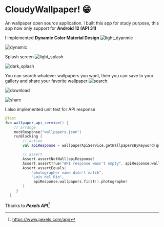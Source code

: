 # CloudyWallpaper! 😁
An wallpaper open source application. I built this app for study purpose, this app now only support for **Android 12 (API 31)**

I implemented **Dynamic Color Material Design**
![light_dyanmic](https://user-images.githubusercontent.com/68740152/175291642-7d4674a1-44b4-4f3d-ad90-4b8aab73de5a.jpeg)

![dynamic](https://user-images.githubusercontent.com/68740152/175291780-66c6689a-face-486f-951f-88bca930b808.jpeg)

Splash screen
![light_splash](https://user-images.githubusercontent.com/68740152/175305217-3f992876-6728-43ab-b047-ad0cb8326d8b.jpeg)

![dark_splash](https://user-images.githubusercontent.com/68740152/175305247-43a5e2cd-0c47-4694-9a73-5915de9b13a5.jpeg)

You can search whatever wallpapers you want, then you can save to your gallery and share your favorite wallpaper
![search](https://user-images.githubusercontent.com/68740152/175292848-7238e521-bbcc-4a98-9d3f-fbb9c4c73a42.jpeg)

![download](https://user-images.githubusercontent.com/68740152/175293725-310a4027-6fbd-4534-8b3a-f82c52adb839.jpeg)

![share](https://user-images.githubusercontent.com/68740152/175293804-dcc3b2af-4ba1-4a9f-8fca-b1ab8516d73c.jpeg)

I also implemented unit test for API response
``` kotlin
@Test
fun wallpaper_api_service() {
    // arrange
    mockResponse("wallpapers.json")
    runBlocking {
        // action
        val apiResponse = wallpaperApiService.getWallpapersByKeyword(query, perPage)

        // assert
        Assert.assertNotNull(apiResponse)
        Assert.assertTrue("API response wasn't empty", apiResponse.wallpapers.isNotEmpty())
        Assert.assertEquals(
            "photographer name didn't match",
            "Luis del Río",
             apiResponse.wallpapers.first().photographer
        )
     }
  }
``` 

Thanks to ***Pexels API[^1]***

[^1]: https://www.pexels.com/api/
